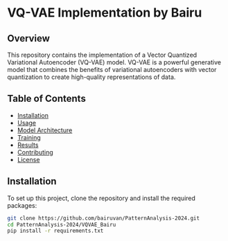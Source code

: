 # VQ-VAE Implementation by Bairu

## Overview

This repository contains the implementation of a Vector Quantized Variational Autoencoder (VQ-VAE) model. VQ-VAE is a powerful generative model that combines the benefits of variational autoencoders with vector quantization to create high-quality representations of data.

## Table of Contents

- [Installation](#installation)
- [Usage](#usage)
- [Model Architecture](#model-architecture)
- [Training](#training)
- [Results](#results)
- [Contributing](#contributing)
- [License](#license)

## Installation

To set up this project, clone the repository and install the required packages:

```bash
git clone https://github.com/bairuvan/PatternAnalysis-2024.git
cd PatternAnalysis-2024/VQVAE_Bairu
pip install -r requirements.txt
```
